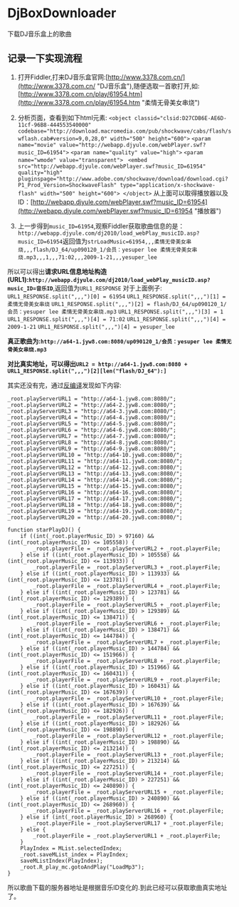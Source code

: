 # DjBoxDownloader
下载DJ音乐盒上的歌曲

## 记录一下实现流程 ##

1. 打开Fiddler,打来DJ音乐盒官网:[http://www.3378.com.cn/](http://www.3378.com.cn/ "DJ音乐盒"),随便选取一首歌打开,如:
[http://www.3378.com.cn/play/61954.htm](http://www.3378.com.cn/play/61954.htm "柔情无骨美女串烧")
2. 分析页面，查看到如下html元素:
   `<object classid="clsid:D27CDB6E-AE6D-11cf-96B8-444553540000" codebase="http://download.macromedia.com/pub/shockwave/cabs/flash/swflash.cab#version=9,0,28,0" width="500" height="600">`
      `<param name="movie" value="http://webapp.djyule.com/webPlayer.swf?music_ID=61954">`
      `<param name="quality" value="high">`
      `<param name="wmode" value="transparent"> `
      `<embed src="http://webapp.djyule.com/webPlayer.swf?music_ID=61954" quality="high" pluginspage="http://www.adobe.com/shockwave/download/download.cgi?P1_Prod_Version=ShockwaveFlash" type="application/x-shockwave-flash" width="500" height="600">
    </object>`
从上面可以取得播放器以及ID：[http://webapp.djyule.com/webPlayer.swf?music_ID=61954](http://webapp.djyule.com/webPlayer.swf?music_ID=61954 "播放器")

3. 上一步得到`music_ID=61954`,观察Fiddler获取歌曲信息的是：`http://webapp.djyule.com/dj2010/load_webPlay_musicID.asp?music_ID=61954`返回值为`strLoadMusic=61954,,,柔情无骨美女串烧,,,flash/DJ_64/up090120_1/会员：yesuper lee 柔情无骨美女串烧.mp3,,,1,,,71:02,,,2009-1-21,,,yesuper_lee`

所以可以得出**请求URL信息地址构造(URL1):`http://webapp.djyule.com/dj2010/load_webPlay_musicID.asp?music_ID=音乐ID`**,返回值为`URL1_RESPONSE`
对于上面例子:
`URL1_RESPONSE.split(",,,")[0] = 61954`
`URL1_RESPONSE.split(",,,")[1] = 柔情无骨美女串烧`
`URL1_RESPONSE.split(",,,")[2] = flash/DJ_64/up090120_1/会员：yesuper lee 柔情无骨美女串烧.mp3`
`URL1_RESPONSE.split(",,,")[3] = 1`
`URL1_RESPONSE.split(",,,")[4] = 71:02`
`URL1_RESPONSE.split(",,,")[4] = 2009-1-21`
`URL1_RESPONSE.split(",,,")[4] = yesuper_lee`

**真正歌曲为:`http://a64-1.jyw8.com:8080/up090120_1/会员：yesuper lee 柔情无骨美女串烧.mp3`**

**对比真实地址，可以得出`URL2 = http://a64-1.jyw8.com:8080 + URL1_RESPONSE.split(",,,")[2][len("flash/DJ_64"):]`**

其实还没有完，通过[反编译](http://www.showmycode.com/ "反编译地址")发现如下内容:

    _root.playServerURL1 = "http://a64-1.jyw8.com:8080/";
    _root.playServerURL2 = "http://a64-2.jyw8.com:8080/";
    _root.playServerURL3 = "http://a64-3.jyw8.com:8080/";
    _root.playServerURL4 = "http://a64-4.jyw8.com:8080/";
    _root.playServerURL5 = "http://a64-5.jyw8.com:8080/";
    _root.playServerURL6 = "http://a64-6.jyw8.com:8080/";
    _root.playServerURL7 = "http://a64-7.jyw8.com:8080/";
    _root.playServerURL8 = "http://a64-8.jyw8.com:8080/";
    _root.playServerURL9 = "http://a64-9.jyw8.com:8080/";
    _root.playServerURL10 = "http://a64-10.jyw8.com:8080/";
    _root.playServerURL11 = "http://a64-11.jyw8.com:8080/";
    _root.playServerURL12 = "http://a64-12.jyw8.com:8080/";
    _root.playServerURL13 = "http://a64-13.jyw8.com:8080/";
    _root.playServerURL14 = "http://a64-14.jyw8.com:8080/";
    _root.playServerURL15 = "http://a64-15.jyw8.com:8080/";
    _root.playServerURL16 = "http://a64-16.jyw8.com:8080/";
    _root.playServerURL17 = "http://a64-17.jyw8.com:8080/";
    _root.playServerURL18 = "http://a64-18.jyw8.com:8080/";
    _root.playServerURL19 = "http://a64-19.jyw8.com:8080/";
    _root.playServerURL20 = "http://a64-20.jyw8.com:8080/";

    function starPlayDJ() {
        if ((int(_root.playerMusic_ID) > 97160) && (int(_root.playerMusic_ID) <= 105558)) {
            _root.playerFile = _root.playServerURL2 + _root.playerFile;
        } else if ((int(_root.playerMusic_ID) > 105558) && (int(_root.playerMusic_ID) <= 113933)) {
            _root.playerFile = _root.playServerURL3 + _root.playerFile;
        } else if ((int(_root.playerMusic_ID) > 113933) && (int(_root.playerMusic_ID) <= 123781)) {
            _root.playerFile = _root.playServerURL4 + _root.playerFile;
        } else if ((int(_root.playerMusic_ID) > 123781) && (int(_root.playerMusic_ID) <= 129389)) {
            _root.playerFile = _root.playServerURL5 + _root.playerFile;
        } else if ((int(_root.playerMusic_ID) > 129389) && (int(_root.playerMusic_ID) <= 138471)) {
            _root.playerFile = _root.playServerURL6 + _root.playerFile;
        } else if ((int(_root.playerMusic_ID) > 138471) && (int(_root.playerMusic_ID) <= 144784)) {
            _root.playerFile = _root.playServerURL7 + _root.playerFile;
        } else if ((int(_root.playerMusic_ID) > 144784) && (int(_root.playerMusic_ID) <= 151966)) {
            _root.playerFile = _root.playServerURL8 + _root.playerFile;
        } else if ((int(_root.playerMusic_ID) > 151966) && (int(_root.playerMusic_ID) <= 160431)) {
            _root.playerFile = _root.playServerURL9 + _root.playerFile;
        } else if ((int(_root.playerMusic_ID) > 160431) && (int(_root.playerMusic_ID) <= 167639)) {
            _root.playerFile = _root.playServerURL10 + _root.playerFile;
        } else if ((int(_root.playerMusic_ID) > 167639) && (int(_root.playerMusic_ID) <= 182926)) {
            _root.playerFile = _root.playServerURL11 + _root.playerFile;
        } else if ((int(_root.playerMusic_ID) > 182926) && (int(_root.playerMusic_ID) <= 198890)) {
            _root.playerFile = _root.playServerURL12 + _root.playerFile;
        } else if ((int(_root.playerMusic_ID) > 198890) && (int(_root.playerMusic_ID) <= 213214)) {
            _root.playerFile = _root.playServerURL13 + _root.playerFile;
        } else if ((int(_root.playerMusic_ID) > 213214) && (int(_root.playerMusic_ID) <= 227251)) {
            _root.playerFile = _root.playServerURL14 + _root.playerFile;
        } else if ((int(_root.playerMusic_ID) > 227251) && (int(_root.playerMusic_ID) <= 240890)) {
            _root.playerFile = _root.playServerURL15 + _root.playerFile;
        } else if ((int(_root.playerMusic_ID) > 240890) && (int(_root.playerMusic_ID) <= 268960)) {
            _root.playerFile = _root.playServerURL16 + _root.playerFile;
        } else if (int(_root.playerMusic_ID) > 268960) {
            _root.playerFile = _root.playServerURL17 + _root.playerFile;
        } else {
            _root.playerFile = _root.playServerURL1 + _root.playerFile;
        }
        PlayIndex = MList.selectedIndex;
        _root.saveMList_index = PlayIndex;
        saveMListIndex(PlayIndex);
        _root.R_play_mc.gotoAndPlay("LoadMp3");
    }

所以歌曲下载的服务器地址是根据音乐ID变化的.到此已经可以获取歌曲真实地址了。